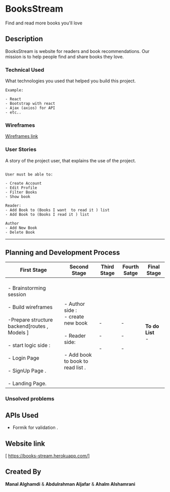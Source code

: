 # BooksStream

Find and read more books you'll love

## Description

BooksStream is website for readers and book recommendations. Our mission is to help people find and share books they love. 

### Technical Used
What technologies you used that helped you build this project. 

```
Example:

- React
- Bootstrap with react
- Ajax (axios) for API
- etc..
```

### Wireframes

[Wireframes link ](https://viewer.diagrams.net/?highlight=FFB442&edit=_blank&layers=1&nav=1#R7V1rl%2BJGc%2F41nCQfdo7Uat0%2Bzu6ss5vM2nPedRI73zSgAdmAeIXYncmvjxqpBeougQapL6C2z7EHITVQt66qrnpq4nxavf57Fm0W39JZvJwga%2FY6cR4mCHnIKv5LLryVF5DjlRfmWTIrL9mHC9%2BT%2F4uri9Vz810yi7eNG%2FM0XebJpnlxmq7X8TRvXIuyLP3ZvO0lXTY%2FdRPNY%2B7C92m05K%2F%2BTzLLF%2BXVwLUO17%2FEyXxBP9m2qndWEb25urBdRLP059El5%2FPE%2BZSlaV7%2BtXr9FC8J7Shdyud%2BaXm3%2FmJZvM67PPB9ayd%2FRZ8W%2F%2F33%2F2bflvcf%2F%2Fjy8T8%2BVKv8iJa76gdXXzZ%2FoxT4uUjy%2BPsmmpLXPwsmT5yPi3y1LF7ZxZ%2FVAnGWx6%2Bt38yuf28hJ3G6ivPsrbilegBXFHprvvx5oDcKqmuLI1o79Mao4vG8XvlAhuKPihLvoAo6T5Us3a1nMVnEKohwhkYvyXL5KV2m2f5Z5%2BXlBU2nxfVtnqV%2Fx0fvzLxnz%2FXUUlUUUZ3eosaS0SX%2FQmT09v%2BQJ9J1fnS9%2FEcIef2O5K3tw%2BD0xb3pG203pQl9SV6JaA9BJq9JJjvk6eQCZHJFUSm8QdV2UEfh80RR1eb3kcd0Tp5aT5AXrQjR1s%2FbTf3zQXLb58k9APFYkcRuJ4lEwmgHGUZvmZMfbjdI5f1zR5yFvVX7sN27SvfFDba9ed2Thr5f%2FDUn%2F%2F8SR7NkPaerFd%2BOLFi%2BRy9uen3CY5rFK%2FIDN9sd%2Bf9sL%2B%2FFiklOSFUQaII%2Bld7ZtjAtcb4j7xbfapNsk%2Bn%2Bu1nxMqnu2hZSQNYgF5PddpWSl3m82uzXTNbTZJbMdmuy9I78Zxk9F59P7s7pZ8d7z2u%2BjsjHLJN%2F7qK7o5%2B%2FOfx6RggLccqbktZU4HW6jhltry5tC1klP8R5cA%2Bvfk8LuX34gNoMSFpI8Mty7w0uktksXhfXmmYnJQvlRERDq2JI5RzbA%2BmB7TCmOeCtiA1ZEV%2BYJvBb2MfffvvP7wNyq5CJeUHsh2lBpLi4%2FpGQMCnc%2FfvqjVXBDvIxINuaLGJ5wrBs%2BM0TsFRYqqVyjaUylkq%2BpQqbahDwaiDZTnmcHnzK4ijfC8XzG%2B%2FxWPf330ZrxHzGWXUBZ9WWasb8VjP2XJuLaF0aJOuJJIg4jtaK%2BixAUa%2BLvzbCTT%2FC5%2FhLNVYOewOAvdJzWg67dytPatk3EfpeTFdhuUI%2B9P2Ypn%2BTx1bzs8GvgoyMw2ynts2TUGpKhsrhbQmm%2BqQM4hML2iZl3OBsqCM1KYP4UGfcoahznkFSY1HEO3HGB%2B9s89U74Qjy0oq4yrHLn3z8597XLuLVNZgBmJaMIdF%2FNn%2F%2BV6uM0On%2F%2Fq1k%2Fj5N8BKtkuVbeesiXv6ICcOO3j9KI6AqjVC9UX4oeWedZqtoefTez4pa5E1sld%2FYWsZ5IRUf6oibfZLI3YdKhMh7tRTR95JCPNbVqhb9Lvt38ixab1%2BKteiqe3EkrEyzWfMT6wefo%2Bnf873MfWCohXBQEgrhsPrDpTSbJdvNMqrolayXCf2kl2Ua5czHs%2FmWhg9Eg6WSh3VaB%2BS2egcJu5o5SNR3NbpidEUzXXFtzXQl4GOHeDaPv1cv0yxfpPN0HS0%2FH66yCc36nsd0nx0lxPurkNK3apOOdnnaJG38muR%2FHP39J1nqzq1ePbxWK%2B9fvNEX6%2BL3%2FrG%2F0bLp6%2FJBQvXqwuHZ%2FavGw09xlhRUI8rA%2BREHASE%2F%2FzR3C2qlu2wanzJBtPYqyuZxfuJGt0VesngZ5cmP5jcZ3lJC9UzGUhpLqYGl9DWzlA6UdjG6YnRFva5wKUqguk6uroA1OkZXjK4o1xUuWlWuK1AhqtEVoyvqdYWLVpXrClhRZXTF6Ip6XWHjFeW6wlddGV0xuqKDrrDxSl1tokxXwBI3oytGV5TrChuvqNcV8CT6SCs6k1w9cVkHVz1xoaJDY4iMIdJAV3zNdIXWTwGGiIggqBWMQAeFKHA8uicfzZVDsZd%2Bj6eLdSE1c6h2Crj0GK3nO7A2HrqbvXSf5Zc9%2BCXZ5mkGfMda%2Bkpatdjkd9U1nqnL0qodnXVBgWa%2BWsClFHhh0PK%2FS5ptBxLnCdursZdvi1ii7QRszOgmGmOpBcRM9zhQp%2BzL7NcIHI4VmlZssPUVhwqOSbN8w52crt4of%2FAghRl0NzpbmFG2xfQozKgefUqTvfZSu8NIk83KSfnFqqcOonKfZdHb0W0bcsO2%2B%2BfQpsBfOn8vl5HU8hsc5LamyeWi7J7dwV%2BiadPkHRxUeN%2Fm7NpJGya%2BUN%2BmKWvKB2CjgbochJkPVwsIIy%2BwG2RR3%2B7lovN00b%2Br5mK6CiMrXwkwXLvXAATzrSbBALwd20I8wWxxFOsATHR9gqi%2Bvcvlzw61be8KGalU3d7l8mdJ427vYs2G6vYu17R3vYd7NmOclLd3%2BWAh9nugYmhWUxxUTNsnGKgYUVAxbAA9vCYEjCbUcIvH%2Fg%2BUB6PxoQBVaMd365XW%2FUp%2BVbRfICfSVZhHIloJkFgVnBsVxEq3ycragB2x0oM8WWGMhIq1GBrSbeIxeo6XT2lhMpKUbBfPaZ6nK2AfyVOGsNtFtCGLrV7nBFD57jkqjMrdNo8yOVT3vPMKBOmPsJ0EKmW4OarTJKg2VO8AonP1VGejEvVU7wDRc%2F1UR5pRnUbtt011rBnVQy1guliQdFqvoi5vG94ETNfFdBVFVtuCItJrp6tvd6SrOORvC0iIjzqVxgLUYcyxSC5qr8Un4E0u7UQmtKlhGNAwuXClNgIsl5BKmu%2BL9OekPHI2lTQdRCVw75qn4QD2qdRaGvvEMIGBZaU8a%2Fq6NoJyXlDqohi6J9AspTo54feEI4aePjzUj2tiQiab2cldIGSSu5ODAPy9fFjxRGQ8VheosobnJAkjItRHeGVEdAPVRGzHUG%2FdZ0hnwYfFUR%2FFPgdRiHTVTcHsQz60DQG7jrQzDa3qvW03uPObzocHFEc56A7YVwTKRXszVVf%2FA%2BT751WULK%2FXrRBkFiiIKjULtupQE8SYH4D9T9F2SxqfjAScrsZ1MVIsART9RW41%2FxGl8aQJrWg5k0ZxvoMvwla8pF%2BgpMQgZf51BHG%2Bzr9NZHoW%2BiMmhqkR2%2BkS5W%2FoXejPTvvxqvEibYX%2B7P2uK6HQv2ZHD0PnQYbuIV3%2FC3l6Ef0gVT%2FRdJqS2iDnl8m%2BFW7%2FAbs6XVNYpP%2FanCj32F19QI4FbZyYSdx4wNZZHxnIsZzAIBGOPwrm1qg%2FEbMpIa776OZyyoojbIeZzNdHWA0OxRCfXhv3oRg3PkT5qRgw4cWcirXzj%2FGyNDgWQyAemJBjMcIQZO1dLXPW8c72cvVnHcCooCOOas8mMZkDzBhk9Ycb4ESgXs6IeCKyJ0TKDzfQ4NVjMojIZrJdl%2FcO5NIRHrkj%2FnwD2mrGecCBA8TG6AACqezzDXjASP8E96%2FRKr5eT0KQYcC6HW%2FAIzPM6ZYY9rvs5sofektmP58u%2BTPdkchwSZrvyHfvlLd9TOeNE%2Bzd9fBaTD4WA4fZQAuzVFwZG8ZmN2eZ4vSdcQJpc6c6fW%2FPMLTClHaRgE%2Fp%2BiXJVnvqcLJwElJ2tLIQ8Lbfk5pEAFGCdQ%2Bsmi1frq%2B6agxEA9aciG7IbU2W6ugUQ1EIQ8dinWSzbVPoU9i64rd7nwvtgMQJ5imKhREUcuyvh6CurRk5eUf5H4WDXOw72m9ooiSeLWrhk%2BJS0XltzJ9Q3u%2FyRTpaFrkMcowGLOIDkHFrUU2R2itUziI%2BQhi3FtkB1o1FHXxOjbd2TuYBQE%2BZWzsIcXxF5Az0IqffARxVAXqxBkV%2FXdC29K9Nu5yy4ggLYJ8OhmAsYlALi27pWjwNpQ5qsbtgkl2fbGpQNwkAYI27bpLD5VVeNwmgZZm6yc62S4O6Sar1ZiSbGck20Wskm%2B%2FrttMHyCiLURYtlSVwtFMWEHzIKItRFvXKEmqnLFDmxyiLURb1ysIlXDzlygLW4hllMcqiXlnYmEW9soBli0ZZjLIoVxYuZlGvLCCQnVEWoyzqlYWNWdQrC4juZ5TFKItyZWFjFg8pVxYQC9Eoi1EW9cri66YstAyrtdWqM83VU5d1cjWgrjnyNaZIT1PEOrkaKAt45Nt%2FXus9%2BWyuOIa99Hs8XawLsZlDlTTApcdoPd9F87jb3eyl%2BwyYFtvlwS%2FJNk8z4DsKRi0BqnS0Qi1h3VDs8%2BIsuQA%2BbB8J07WLuSNOGu1Osb6kBM3EegLl8iSE2pV1PwsqGvOawCcYOKyssUgkCVGHoRkywGkbdAk0KFMPb6IU%2BGLCiqPr4P32GtDVttWXWAPzRcddYu0ysq%2B6whpZfCxsKqzbuxhYFVNeYY3AUbNCkGlrj6t86ve0%2BA%2B5NimHOG4vc8KuDI5IilwFAIxtralyxIrugIp9MDfUzQlDN4JjfzFlxRG2Q3vq9RFWAzcMAfDz43bDHJ%2BRfuV%2BGAAwb%2Fywdv4FrJKpd8QA5HfRjtjnWULWfcrSgqPG8boEK8lhDAHgedUIaJLkiE9G1AzWnkuWGC4x5jpUPT8AXSP0PeOYhKrnByAQ9157IrIIjaHq%2BQHoEpz4QeYH7PGnJR%2FKAXzV6lAOBzaDN2lbLoBLJXeWABKFJm9mCUCzBPymhVA9SwABYPKDcN%2FMEgDZz260imcJIAds%2FzTo8uK8hCYwYagaXR6dmC9g0OXlyoJqdHkEThrQ3O1mZp%2BFqtHlkTN4KYYESeQGnxROv%2BrgpQu8vHaEZLKPFs39qaOiIPf%2B6yqam9399Kgw27JVb%2B8ANPRgSoSFEDF0mzFSPT%2FkeHIr4mkYiqJhDXZ4jC08m8ffq5dpli%2FSebqOlp8PVxnZO9zzmKabipR%2FxXn%2BVtEy2uVpk9Dxa5L%2FcfT3n2SpO7d69fBarbx%2F8caLOGFOQfHsrV6DvPiTPkVeHNbYv6KLlD%2BW%2FMLTHCwIku6yaXxS%2FCpe5lE2j%2FNTd5alnbxUZPEyypMfze8C8bh69ClN9laNip%2Flh3fh0T9NDfVYw1t%2B0WqRg%2BDcZ1n0dnTbhtywPfWxTKiHK7zbX7o%2B4Ffy3PaAxwzbYO4v%2Fii%2F80Hua6L2MSf9j7JCMF3Anle9M1V4zYZLWN0EpgNQrs5wDWqCAiGGBTGzVAJLmCVpfpBrnbUk8DcTbBnApvx35RFAywAUE7aeK5xMK2huLELFxgKBEyoGYOBjWsQJ1m%2B7%2FDYY5QIDeeQyCpx9MUBE9y0qrPzVhnSCuG8162%2BVA58X8gdwn93k17PCxKc%2FD0Rv15iuWy1Poo6tsT332ZA6MTUHwuYSpQfA7bP8Qu6ZhVo27MF2SLdDefBNc44S4P2cQydCOG5Z4XzsUI1823z0xfDRl8zHdoenVyxbwSB8XXXOj2o3n4rp%2FA3pdna86wE%2BD702%2FK5HQ2nDK36WGPJ0Yxbkohhm7d9lBhNqwKz%2BBUC3yizkaGcG%2B5frYIhZD%2FEyzi9Iu76vQhPgElugGUxjuBHrOXCxO1RQx1Rh%2BXxEbzs8W31hXD3viJQEPDDO7tAMQi%2FsTqXSKMN3R09dAMRTXmp%2BHG39%2FXr41CRv%2BUhh7SiN2t6WamB5GQmRkD9M0pdOQTkW6hCQanGZCh%2FKU73P5g%2FiyjKE0aBR2Ie82VYjq2s%2F6%2BWUFUdY3vPUfagoU76meiAM8m%2BiiZ2VTR16rYEhy%2BPutfYtxoAoT64D055Nr3Vn46VDrzUwVnpiMGbr9wzGrMK93tdurzdTR4yy6KksgaOdspipI0ZZNFWWUDtlAVOaRlmMsihXFi7lonqeVZ2GMMpilEU3ZWFjFvXKAlaCGGUxyqJcWbiYRb2y8OchRlmMsmihLGzMol5ZwEoooyxGWZQrC3fSYqmeT4YCsBTNaIvRFvXa4uunLedQtq5qsKh%2B5DWnvsYY6WmMWD9XB23pD%2BJhRouOd7QoU7SlfLQoCqCT2VZ%2BaAEqwID9BOoxrniSXQdUTI1xZd0Fjjs5wrn6YN1Zjj85DXa1f%2FUUZ0lBR7JnDo6AReeRnEXAciwxCFguuwFx9dfDIdXYjGk4i1TTfMC2z4BeuXQqdssDgrBtKA8N6tVwpkwc6hUdk3LVpgxP3oHYJ9yIURNy3oiVJdyDGzHbclkrJg65r2mUKARMdyuGrNNWrO4EaHlAkBWjTBwa4OkbIS%2FbT3hNCE%2BsBVMNxYVpq%2BnVWbBBbU4L1%2FqimXisIWE7fgYzJOxxsHPOkLCJNfrVBNuFdmyNXnbhfjYr3vo1%2FlmZh9uwDqFy%2FDfqAxv8Nxn4b02UXfUtauHoUMQQw4GL8d%2FOLCQabyocHW4YQ%2FDL8d%2FsE7hh3LLC%2BQid5Y2Kjxfjv53mo2T8txA8NDT7qIh91PW120f7H4IZ7ncF0mJiLg243%2BHI6JZsuIdYDoR31B95rxn3nPNrCbfdUEZ%2BTPxzncv5h05NRIFWFsxNx4Iyk6Pipi%2BMm%2FzKwrnZAd3qlrjpcDA2l9tWh62ukG9bHQuNnH89bKtjaWdbR5Yv4rl5uW09x00FtvUcAGwTPbNr%2Ft52oFCGrvJcZ%2FR3%2BaIIQk7DdTJlmXSFHl%2BiWZeXkrHy1lNZESgMN%2FRmMLrY5I0NgN3SA2wpsZdjdcificcFdQrtZWfe1rN71WGDOhaUlWKooz%2F%2BYj%2FqiiPu4LOZdSGua3ckrjB8S8ficyrjxrd0fEAJqD1WlfpyLD51YjAu23kYALqGAV2TCnNZh4k9stfv9Pksrli1rS%2FC%2BGItsoQdwB4AUF2S%2FTGbz9fUTNaeU5YYTkGWm4Z%2Fyiw3HSYvos9FFCEBV8VBPCEhT4Ut8B2QkINjnEsgZHDH0pEWtKij4wXjaEjj54fFUZurTRI2xU%2Brml27nLF%2Bj36c2oDENOYBfNWqMQ8H1h1iRAQDgNwOooIkSUjaW997HbT%2FGq06t8yMZt%2FCLm9ubd5MSN63BBXafF5FyfWWWggTAWDHrSrPFYqAoGqbp2i7JVAFRgpYdwHxUkBTP%2BqkAITQftdJBSgFn9L1S5Kt9hTi5OFkr8Go5SHgrYIHuAYC5aFDFY%2BGfjhHSJ8npFxHHEHpIN0J6bMBDaaVB%2Bro2KF0RUM6sgKJaRygjpBQqmKA%2Ff7rKuo8T3Y0th17vATYqvd61H%2BusKmv7lxd72h40IRG1u%2Fk2bxrgHCfys5u64muOUIj63cC%2BUhal%2FrwEbdVkYFLC2dphyKT22epK46l%2FNKiWYo7nGlIqKoKGUpg3g%2BRXVGFO%2BxDV1D0czFlxRG2w8ZwfYR1UUfCiqukwrx5HncllcsJPx%2FgynVuMZ%2FQNlVUrfzzWB1zAR2TW0GF23PRI6mkryC7TCl911J6hzFCwMGqDW0UAoVYEDBlhbf9ddU52fZeZG3hORGfAeWrc7vHWwbimUWvDc8sF0rSG2aVuhRqx612VLTRc4sCyGvELWS41cItxMKTasCt%2FmcDGOLWQ7yM8wtwlN9XCQiwiQ1cg2kMB67PgYvdobDpuGNowB%2FxeL4Gwth6zqU2Rz4DQuqw3qjykNiFnFGGO7eUVK5b6w9pX6sH8EOHxUTnkD3IQx0XB3EPDqITYAHg0sL5OTokFo6fgTh%2B8ksL5iemNRVqcMEPWOB%2FHr3z3skGlm9PmCEthUeidr6B41V6cX6%2BQQkbyAt43yEtDPK3J2hGS9DyOe0DV07ePxGCSF6zo4cj6bbPW5HbN3Q%2BWpi5cTDDULQQoGfHG%2BiYi52JCUULCDDNwqIFzwSBA7DVdp3zfJUaBXoXNAUa5T2XHw3Oc1mu9vbv6jPaSxjLdfUq19%2F%2B3XpGf%2FmMeRc%2By9Xg%2Fi15RoMR8jz9NLh%2FHtZoMH%2BKop8Gd0i4ii%2F59NiYUoeaT79DJlP%2F0sQepBVH2cFb5LSgrAZVn9ScmKrPOmXBib%2FqMy6fT1qYss8TNVislqmv%2B%2FT7pyfei5zHD0KkNZcGQq%2BvRIFFmHSipSSJ4lMhPMe155eY3mTfZyv3Q55fvlwDMDjAsngqst6K4%2FAlXHIb%2FP3BkZRlUJGH7nBVIyX4FwTrQ2Do7U3UyCHzAotLv%2BJAPWKeD8X1BjFPjFHw2JMVW3WMEUC5iwHY%2FxBvp1myyZN0baSAdVNYKQASLZKloH%2F%2FAYyVVgSr85R8QyMCTRHg4PIc1SLAJ4Qo13rB5f0jXsbRlkzReYgaJzUGKm%2B%2FI7C9SIBLIBcnL7g%2BvGqf2q%2FDaQlPRbmedjA4DoSM8JmH9rJUhyzB4LgP8iNorByEPhCEilxC5FmPyfpvs8ef2eOxcmzswIwhl9YzFYRek%2F3qz5OCkc0hD9lm1D49U6HbYTHRPTYBlKwZFwcv75kKCcP06pkKR9YDB%2FDz8p6ps%2FyU3jPl0POmU%2FzMsyRaz1u3qc6VaVmaR%2Fv0Gpzstvb%2FDLSXufYdbZM5BKr2HeDQAKGqL2o%2FC68wxmIjVexijoZyQ4Owf3E9fOZDKxLW5iTg%2FFE1dviMBcWSlOMdhh2OquVjenouHzrLru8Mb2OQ78WUFUfYDgHJ9RE2dDoSVlx1Z8jHCeOu7uRai1Wft2CLd%2F1NcWd7CTWrYx6gY1JrO7HV%2F8z0wqnIpqxzUFmq4Q%2BUVXXWs4iOZKnBa%2B05JcZLth0mpq8rclUVdGLr%2Bk5HbdZB8YFBrVJjTmxdX%2BReUJE7HfV93ouQTMgLgvchCjpVdGdqX%2BFpe1zbZmj5nIRIrvDElqCzX1PhCWFnMGi1vqM80BB06GsqPE%2FsFawUALkWyVIgCC7VVHi2iQBmRIBm%2FtWJQHulv6nwFLgjMDFMALgEUis863Gd1%2BR9U1Wp1SnkqSjX9bYHxyaQEU9zMUyAVMcw9BT5qgjJhNQBVjyVG9uCRuCaCs%2Fue3wAZBLl7vF2f8ABU%2BHZFaXJZUyp%2BkMlu0Ox%2FC3VkzksaIvn9cHg7rCYaNRte2TDcnkO%2BmhADgKLCedgh2qRG%2BegNyQH%2BcWEc7BDWcoVVnEWzidXxemHoeIqTmx3qGnXzf1no9EAQGeU6%2F4jKKY3VZySz6cDl89KSK3ixKj9QLBrkg%2BcTfeYkijwt13eNb93qcqK8dVD3AzY626e40ICxDNKWO0jdvorLIib%2B3W%2Fo0cz8gXyrgorEDA3ioMXsATTmwbx88sw7GXmTYQ%2Bz10kERQZO%2F3DcMNcbZlrphEMsXcy2ZPQt%2B74Blma1ZTiiTqChhGMUmtt5HXgr1zFNUMIBmAsojnmE%2FZYrtoKmkAwTrUNWLOseLfF%2Ff1ko7QFy%2FyzbJWqtLQR3CjtENxl8hDilLZ4maWE4IeEa0Ggxbd0FpM7%2Fh8%3D)

### User Stories

A story of the project user, that explains the use of the project.

```

User must be able to:

- Create Account
- Edit Profile
- Filter Books 
- Show book

Reader:
- Add Book to (Books I want  to read it ) list 
- Add Book to (Books I read it ) list

Author 
- Add New Book 
- Delete Book 

```

---

## Planning and Development Process

First Stage | Second Stage | Third Stage | Fourth Satge | Final Stage 
------------ | ------------- |------------ | ------------- | -------------
<br> - Brainstorming session <br>  <br> - Build wireframes <br> <br> -Prepare structure backend[routes , Models ] <br>  <br> - start logic side :<br> <br> - Login Page <br> <br> - SignUp Page .<br> <br> - Landing Page.<br> | <br> - Author side : <br> - create new book <br> <br> - Reader side: <br><br> - Add book to book to read list .<br> | <br> -  <br> <br> -  <br> <br> - <br> |  <br> - <br> <br> - <br> <br> -  <br> |  **To do List**  <br> - <br>

### Unsolved problems


## APIs Used

- Formik for validation .


## Website link 
[ https://books-stream.herokuapp.com/]

## Created By
**Manal Alghamdi** & **Abdulrahman Aljafar** &  **Ahalm Alshamrani**

